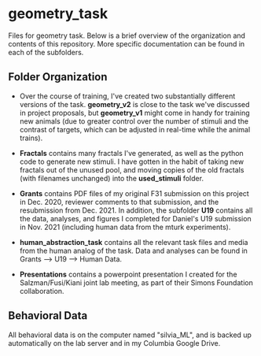 # geometry_task
Files for geometry task. Below is a brief overview of the organization and contents of this repository. More specific documentation can be found in each of the subfolders.

## Folder Organization

- Over the course of training, I've created two substantially different versions of the task. **geometry_v2** is close to the task we've discussed in project proposals, but **geometry_v1** might come in handy for training new animals (due to greater control over the number of stimuli and the contrast of targets, which can be adjusted in real-time while the animal trains).

- **Fractals** contains many fractals I've generated, as well as the python code to generate new stimuli. I have gotten in the habit of taking new fractals out of the unused pool, and moving copies of the old fractals (with filenames unchanged) into the **used_stimuli** folder.

- **Grants** contains PDF files of my original F31 submission on this project in Dec. 2020, reviewer comments to that submission, and the resubmission from Dec. 2021. In addition, the subfolder **U19** contains all the data, analyses, and figures I completed for Daniel's U19 submission in Nov. 2021 (including human data from the mturk experiments).

- **human_abstraction_task** contains all the relevant task files and media from the human analog of the task. Data and analyses can be found in Grants --> U19 --> Human Data.

- **Presentations** contains a powerpoint presentation I created for the Salzman/Fusi/Kiani joint lab meeting, as part of their Simons Foundation collaboration.

## Behavioral Data
All behavioral data is on the computer named "silvia_ML", and is backed up automatically on the lab server and in my Columbia Google Drive.
